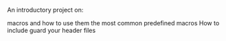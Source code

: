 An introductory project on:

macros and how to use them
the most common predefined macros
How to include guard your header files
